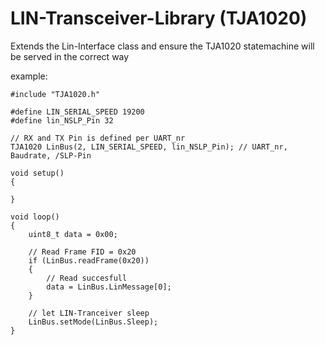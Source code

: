 # LIN-Transceiver-Library (TJA1020)

Extends the Lin-Interface class and ensure the TJA1020 statemachine will be served in the correct way

example:

    #include "TJA1020.h"

    #define LIN_SERIAL_SPEED 19200
    #define lin_NSLP_Pin 32

    // RX and TX Pin is defined per UART_nr
    TJA1020 LinBus(2, LIN_SERIAL_SPEED, lin_NSLP_Pin); // UART_nr, Baudrate, /SLP-Pin

    void setup()
    {

    }

    void loop()
    {
        uint8_t data = 0x00;

        // Read Frame FID = 0x20
        if (LinBus.readFrame(0x20))
        {
            // Read succesfull
            data = LinBus.LinMessage[0];
        }

        // let LIN-Tranceiver sleep
        LinBus.setMode(LinBus.Sleep);
    }